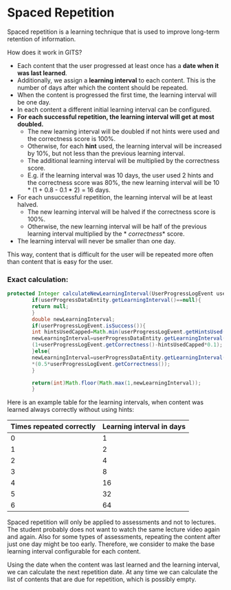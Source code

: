 # Spaced Repetition

Spaced repetition is a learning technique that is used to improve long-term retention of information.

How does it work in GITS?

- Each content that the user progressed at least once has a **date when it was last learned**.
- Additionally, we assign a **learning interval** to each content.
  This is the number of days after which the content should be repeated.
- When the content is progressed the first time, the learning interval will be one day.
- In each content a different initial learning interval can be configured.
- **For each successful repetition, the learning interval will get at most doubled.**
    - The new learning interval will be doubled if not hints were used and the correctness score is 100%.
    - Otherwise, for each **hint** used, the learning interval will be increased by 10%, but not less than the previous
      learning interval.
    - The additional learning interval will be multiplied by the correctness score.
    - E.g. if the learning interval was 10 days, the user used 2 hints and the correctness score was 80%, the new
      learning interval will be 10 * (1 + 0.8 - 0.1 * 2) = 16 days.
- For each unsuccessful repetition, the learning interval will be at least halved.
    - The new learning interval will be halved if the correctness score is 100%.
    - Otherwise, the new learning interval will be half of the previous learning interval multiplied by the *
      *correctness** score.
- The learning interval will never be smaller than one day.

This way, content that is difficult for the user will be repeated more often than content that is easy for the user.

### Exact calculation:

```java
protected Integer calculateNewLearningInterval(UserProgressLogEvent userProgressLogEvent,UserProgressDataEntity userProgressDataEntity){
        if(userProgressDataEntity.getLearningInterval()==null){
        return null;
        }
        double newLearningInterval;
        if(userProgressLogEvent.isSuccess()){
        int hintsUsedCapped=Math.min(userProgressLogEvent.getHintsUsed(),10);
        newLearningInterval=userProgressDataEntity.getLearningInterval()*
        (1+userProgressLogEvent.getCorrectness()-hintsUsedCapped*0.1);
        }else{
        newLearningInterval=userProgressDataEntity.getLearningInterval()
        *(0.5*userProgressLogEvent.getCorrectness());
        }

        return(int)Math.floor(Math.max(1,newLearningInterval));
        }
```

Here is an example table for the learning intervals, when content was learned always correctly without using hints:

| Times repeated correctly | Learning interval in days |
|--------------------------|---------------------------|
| 0                        | 1                         |
| 1                        | 2                         |
| 2                        | 4                         |
| 3                        | 8                         |
| 4                        | 16                        |
| 5                        | 32                        |
| 6                        | 64                        |

Spaced repetition will only be applied to assessments and not to lectures.
The student probably does not want to watch the same lecture video again and again.
Also for some types of assessments, repeating the content after just one day might be too early.
Therefore, we consider to make the base learning interval configurable for each content.

Using the date when the content was last learned and the learning interval, we can calculate the next repetition date.
At any time we can calculate the list of contents that are due for repetition, which is possibly empty.